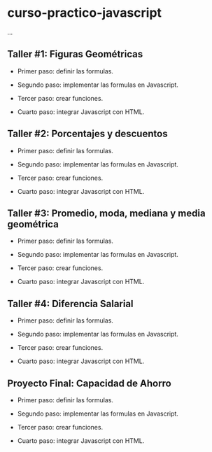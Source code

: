 # curso-practico-javascript

...

## Taller #1: Figuras Geométricas

- Primer paso: definir las formulas.

- Segundo paso: implementar las formulas en Javascript.

- Tercer paso: crear funciones.

- Cuarto paso: integrar Javascript con HTML.

## Taller #2: Porcentajes y descuentos

- Primer paso: definir las formulas.

- Segundo paso: implementar las formulas en Javascript.

- Tercer paso: crear funciones.

- Cuarto paso: integrar Javascript con HTML.

## Taller #3: Promedio, moda, mediana y media geométrica

- Primer paso: definir las formulas.

- Segundo paso: implementar las formulas en Javascript.

- Tercer paso: crear funciones.

- Cuarto paso: integrar Javascript con HTML.

## Taller #4: Diferencia Salarial

- Primer paso: definir las formulas.

- Segundo paso: implementar las formulas en Javascript.

- Tercer paso: crear funciones.

- Cuarto paso: integrar Javascript con HTML.

## Proyecto Final: Capacidad de Ahorro

- Primer paso: definir las formulas.

- Segundo paso: implementar las formulas en Javascript.

- Tercer paso: crear funciones.

- Cuarto paso: integrar Javascript con HTML.